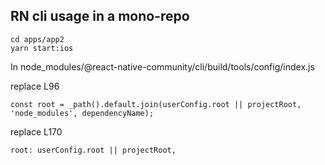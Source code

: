 ## RN cli usage in a mono-repo

```
cd apps/app2
yarn start:ios
```

In node_modules/@react-native-community/cli/build/tools/config/index.js

replace L96

```
const root = _path().default.join(userConfig.root || projectRoot, 'node_modules', dependencyName);
```

replace L170

```
root: userConfig.root || projectRoot,
```
